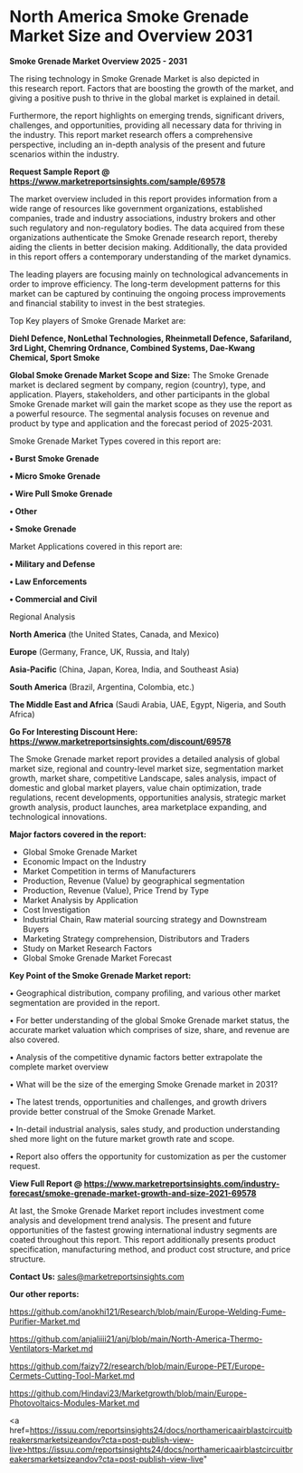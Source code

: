# North America Smoke Grenade Market Size and Overview 2031

<Strong> Smoke Grenade Market Overview 2025 - 2031</strong>

The rising technology in Smoke Grenade Market is also depicted in this research report. Factors that are boosting the growth of the market, and giving a positive push to thrive in the global market is explained in detail.

Furthermore, the report highlights on emerging trends, significant drivers, challenges, and opportunities, providing all necessary data for thriving in the industry. This report market research offers a comprehensive perspective, including an in-depth analysis of the present and future scenarios within the industry.

<strong>Request Sample Report @ <a href=https://www.marketreportsinsights.com/sample/69578>https://www.marketreportsinsights.com/sample/69578</a></strong>

The market overview included in this report provides information from a wide range of resources like government organizations, established companies, trade and industry associations, industry brokers and other such regulatory and non-regulatory bodies. The data acquired from these organizations authenticate the Smoke Grenade research report, thereby aiding the clients in better decision making. Additionally, the data provided in this report offers a contemporary understanding of the market dynamics.

The leading players are focusing mainly on technological advancements in order to improve efficiency. The long-term development patterns for this market can be captured by continuing the ongoing process improvements and financial stability to invest in the best strategies.

Top Key players of Smoke Grenade Market are:

<strong>Diehl Defence, NonLethal Technologies, Rheinmetall Defence, Safariland, 3rd Light, Chemring Ordnance, Combined Systems, Dae-Kwang Chemical, Sport Smoke</strong>

<strong><b>Global Smoke Grenade Market Scope and Size:</b></strong>
The Smoke Grenade market is declared segment by company, region (country), type, and application. Players, stakeholders, and other participants in the global Smoke Grenade market will gain the market scope as they use the report as a powerful resource. The segmental analysis focuses on revenue and product by type and application and the forecast period of 2025-2031.

Smoke Grenade Market Types covered in this report are:

<strong>• Burst Smoke Grenade

• Micro Smoke Grenade

• Wire Pull Smoke Grenade

• Other

• Smoke Grenade</strong>

Market Applications covered in this report are:

<strong>• Military and Defense

• Law Enforcements

• Commercial and Civil</strong> 

Regional Analysis

<strong>North America</strong> (the United States, Canada, and Mexico)

<strong>Europe</strong> (Germany, France, UK, Russia, and Italy)

<strong>Asia-Pacific</strong> (China, Japan, Korea, India, and Southeast Asia)

<strong>South America</strong> (Brazil, Argentina, Colombia, etc.)

<strong>The Middle East and Africa</strong> (Saudi Arabia, UAE, Egypt, Nigeria, and South Africa)

<strong>Go For Interesting Discount Here: <a href=https://www.marketreportsinsights.com/discount/69578>https://www.marketreportsinsights.com/discount/69578</a></strong>

The Smoke Grenade market report provides a detailed analysis of global market size, regional and country-level market size, segmentation market growth, market share, competitive Landscape, sales analysis, impact of domestic and global market players, value chain optimization, trade regulations, recent developments, opportunities analysis, strategic market growth analysis, product launches, area marketplace expanding, and technological innovations.

<strong><b>Major factors covered in the report:</b></strong>
<ul>
  <li>Global Smoke Grenade Market </li>
  <li>Economic Impact on the Industry</li>
  <li>Market Competition in terms of Manufacturers</li>
  <li>Production, Revenue (Value) by geographical segmentation</li>
  <li>Production, Revenue (Value), Price Trend by Type</li>
  <li>Market Analysis by Application</li>
  <li>Cost Investigation</li>
  <li>Industrial Chain, Raw material sourcing strategy and Downstream Buyers</li>
  <li>Marketing Strategy comprehension, Distributors and Traders</li>
  <li>Study on Market Research Factors</li>
  <li>Global Smoke Grenade Market Forecast</li>
</ul>

<strong><b>Key Point of the Smoke Grenade Market report:</b></strong>

• Geographical distribution, company profiling, and various other market segmentation are provided in the report.

• For better understanding of the global Smoke Grenade market status, the accurate market valuation which comprises of size, share, and revenue are also covered.

• Analysis of the competitive dynamic factors better extrapolate the complete market overview

• What will be the size of the emerging Smoke Grenade market in 2031?

• The latest trends, opportunities and challenges, and growth drivers provide better construal of the Smoke Grenade Market.

• In-detail industrial analysis, sales study, and production understanding shed more light on the future market growth rate and scope.

• Report also offers the opportunity for customization as per the customer request.

<strong><b>View Full Report @ <a href=https://www.marketreportsinsights.com/industry-forecast/smoke-grenade-market-growth-and-size-2021-69578>https://www.marketreportsinsights.com/industry-forecast/smoke-grenade-market-growth-and-size-2021-69578</a></b></strong>


At last, the Smoke Grenade Market report includes investment come analysis and development trend analysis. The present and future opportunities of the fastest growing international industry segments are coated throughout this report. This report additionally presents product specification, manufacturing method, and product cost structure, and price structure.

<strong>Contact Us:</strong>
sales@marketreportsinsights.com

<strong>Our other reports:</strong>

<a href=https://github.com/anokhi121/Research/blob/main/Europe-Welding-Fume-Purifier-Market.md>https://github.com/anokhi121/Research/blob/main/Europe-Welding-Fume-Purifier-Market.md</a>

<a href=https://github.com/anjaliiii21/anj/blob/main/North-America-Thermo-Ventilators-Market.md>https://github.com/anjaliiii21/anj/blob/main/North-America-Thermo-Ventilators-Market.md</a>

<a href=https://github.com/faizy72/research/blob/main/Europe-PET/Europe-Cermets-Cutting-Tool-Market.md>https://github.com/faizy72/research/blob/main/Europe-PET/Europe-Cermets-Cutting-Tool-Market.md</a>

<a href=https://github.com/Hindavi23/Marketgrowth/blob/main/Europe-Photovoltaics-Modules-Market.md>https://github.com/Hindavi23/Marketgrowth/blob/main/Europe-Photovoltaics-Modules-Market.md</a>

<a href=https://issuu.com/reportsinsights24/docs/northamericaairblastcircuitbreakersmarketsizeandov?cta=post-publish-view-live>https://issuu.com/reportsinsights24/docs/northamericaairblastcircuitbreakersmarketsizeandov?cta=post-publish-view-live</a>"
